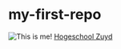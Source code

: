 # my-first-repo
![This is me!](https://www.google.com/url?sa=i&url=https%3A%2F%2Fnl.linkedin.com%2Fpub%2Fdir%2FDigna%2B%25E2%2599%25A5%2F%2B%2Fnl-0-Nederland&psig=AOvVaw0Lvu-Ic1VzMZxo1rhP6hXY&ust=1599547727264000&source=images&cd=vfe&ved=0CAIQjRxqFwoTCMi6leO51usCFQAAAAAdAAAAABAD)
[Hogeschool Zuyd](zuyd.nl)
